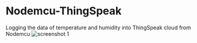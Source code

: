 # Nodemcu-ThingSpeak
Logging the data of temperature and humidity into ThingSpeak cloud from Nodemcu
![screenshot 1](https://user-images.githubusercontent.com/25893079/27622964-d0a75af0-5bf7-11e7-89f2-af9f87bcad2c.png)
